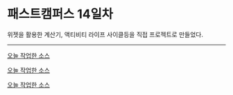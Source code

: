 # 패스트캠퍼스 14일차

위젯을 활용한 계산기, 액티비티 라이프 사이클등을 직접 프로젝트로 만들었다.

* * *

[오늘 작업한 소스](https://github.com/timejp/FAST_Widgets)

[오늘 작업한 소스](https://github.com/timejp/FAST/tree/master/Project/ActivityControll)

[오늘 작업한 소스](https://github.com/timejp/FAST/tree/master/Project/ActivityControl2)
